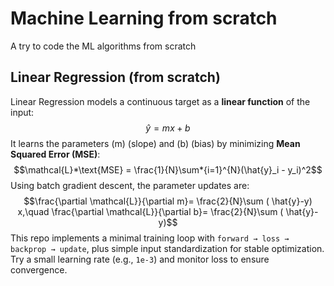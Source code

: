 # Machine Learning from scratch
 A try to code the ML algorithms from scratch

 

## Linear Regression (from scratch)

Linear Regression models a continuous target as a **linear function** of the input:
$$\hat{y} = m x + b$$
It learns the parameters (m) (slope) and (b) (bias) by minimizing **Mean Squared Error (MSE)**:
$$\mathcal{L}*\text{MSE} = \frac{1}{N}\sum*{i=1}^{N}(\hat{y}_i - y_i)^2$$
Using batch gradient descent, the parameter updates are:
$$\frac{\partial \mathcal{L}}{\partial m}= \frac{2}{N}\sum ( \hat{y}-y) x,\quad
\frac{\partial \mathcal{L}}{\partial b}= \frac{2}{N}\sum ( \hat{y}-y)$$
This repo implements a minimal training loop with `forward → loss → backprop → update`, plus simple input standardization for stable optimization. Try a small learning rate (e.g., `1e-3`) and monitor loss to ensure convergence.


